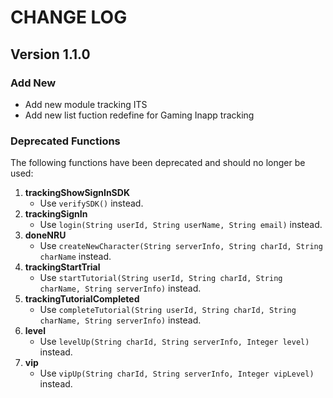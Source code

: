 # CHANGE LOG

## Version 1.1.0

### Add New
- Add new module tracking ITS
- Add new list fuction redefine for Gaming Inapp tracking

### Deprecated Functions

The following functions have been deprecated and should no longer be used:

1. **trackingShowSignInSDK**
   - Use `verifySDK()` instead.
2. **trackingSignIn**
   - Use `login(String userId, String userName, String email)` instead.  
3. **doneNRU**
   - Use `createNewCharacter(String serverInfo, String charId, String charName` instead.  
4. **trackingStartTrial**
   - Use `startTutorial(String userId, String charId, String charName, String serverInfo)` instead.  
5. **trackingTutorialCompleted**
   - Use `completeTutorial(String userId, String charId, String charName, String serverInfo)` instead.    
6. **level**
   - Use `levelUp(String charId, String serverInfo, Integer level)` instead.
7. **vip**
   - Use `vipUp(String charId, String serverInfo, Integer vipLevel)` instead.
